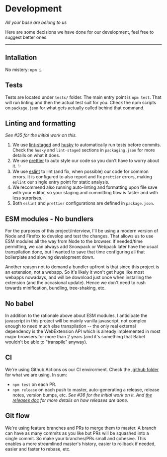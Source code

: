 # Development

_All your base are belong to us_

Here are some decisions we have done for our development, feel free to suggest better ones.

---

## Intallation

No mistery: `npm i`.

## Tests

Tests are located under `tests/` folder.
The main entry point is `npm test`. That will run linting and then the actual test suit for you.
Check the npm scripts on `package.json` for what gets actually called behind that command.

## Linting and formatting

_See #35 for the initial work on this._

1. We use [lint-staged](https://npm.im/lint-staged) and [husky](https://npm.im/husky) to automatically run tests before commits. Check the `husky` and `lint-staged` sections in `packaging.json` for more details on what it does.
2. We use [prettier](https://npm.im/prettier) to auto style our code so you don't have to worry about it. ✨
3. We use [eslint](https://npm.im/eslint) to lint (and fix, when possible) our code for common errors. It is configured to also report and fix `prettier` errors, making `eslint` our single entry point for static analysis.
4. We recommend also running auto-linting and formatting upon file save with your editor, so your staging and committing flow is faster and with less surprises.
5. Both `eslint` and `prettier` configurations are defined in `package.json`.

## ESM modules - No bundlers

For the purposes of this project/interview, I'll be using a modern version of Node and Firefox to develop and test the changes.
That allows us to use ESM modules all the way from Node to the browser.
If needed/time permitting, we can always add Snowpack or Webpack later have the usual transpilation done, but I wanted to save that time configuring all that boilerplate and slowing development down.

Another reason not to demand a bundler upfront is that since this project is an extension, not a webapp. So it's likely it won't get huge like most webapps nowadays, and will be download just once when installing the extension (and the occasional update). Hence we don't need to rush towards minification, bundling, tree-shaking, etc.

## No babel

In addition to the rationale above about ESM modules, I anticipate the javascript in this project will be mainly vanilla javascript, not complex enough to need much else transpilation -- the only real external dependency is the WebExtension API which is already implemented in most major browsers for more than 2 years (and it's something that Babel wouldn't be able to "transpile" anyway).

## CI

We're using Github Actions os our CI envirorment. Check the [.github folder](../../.github/workflows/) for what we are using. In sum:

- `npm test` on each PR.
- `npm release` on each push to master, auto-generating a release, release notes, version bumps, etc. _See #36 for the initial work on it. And [the releases doc](./RELEASES.md) for more details on how releases are done._

## Git flow

We're using feature branches and PRs to merge them to master.
A branch can have as many commits as you like but PRs will be squashed into a single commit. So make your branches/PRs small and cohesive. This enables a more streamlined master's history, easier to rollback if needed, easier and faster to rebase, etc.
